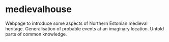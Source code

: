# medievalhouse

Webpage to introduce some aspects of Northern Estonian medieval heritage.
Generalisation of probable events at an imaginary location.
Untold parts of common knowledge.

